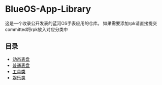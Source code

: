 # BlueOS-App-Library
这是一个收录公开发表的蓝河OS手表应用的仓库。
如果需要添加rpk请直接提交committed将rpk放入对应分类中

## 目录
- [动态表盘](./docs/表盘/动态表盘/README.md)
- [普通表盘](./docs/表盘/普通表盘/README.md)
- [工具类](./docs/工具类/README.md)
- [娱乐类](./docs/娱乐类/README.md)
